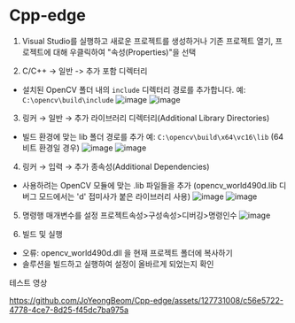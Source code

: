 # Cpp-edge

1.  Visual Studio를 실행하고 새로운 프로젝트를 생성하거나 기존 프로젝트 열기,  프로젝트에 대해 우클릭하여 "속성(Properties)"을 선택

2.  C/C++ -> 일반 -> 추가 포함 디렉터리
- 설치된 OpenCV 폴더 내의 `include` 디렉터리 경로를 추가합니다.
    예: `C:\opencv\build\include`
   ![image](https://github.com/JoYeongBeom/Cpp-edge/assets/127731008/11ea2db6-11df-482d-941a-5e8be9afa4dd)
   ![image](https://github.com/JoYeongBeom/Cpp-edge/assets/127731008/8c844df6-589d-4fe3-9480-8c9301322ffb)
  
3. 링커 → 일반 → 추가 라이브러리 디렉터리(Additional Library Directories)
  - 빌드 환경에 맞는 lib 폴더 경로를 추가
    예: `C:\opencv\build\x64\vc16\lib` (64비트 환경일 경우)
    ![image](https://github.com/JoYeongBeom/Cpp-edge/assets/127731008/1645edad-acc2-46e4-b280-1de8aea1a831)
    ![image](https://github.com/JoYeongBeom/Cpp-edge/assets/127731008/d7c2d6a2-1d5e-46e4-b29d-c88b7e6c131c)

4. 링커 → 입력 → 추가 종속성(Additional Dependencies)
  - 사용하려는 OpenCV 모듈에 맞는 .lib 파일들을 추가
    (opencv_world490d.lib 디버그 모드에서는 'd' 접미사가 붙은 라이브러리 사용)
   ![image](https://github.com/JoYeongBeom/Cpp-edge/assets/127731008/24ccb123-8a04-4737-9306-1693b4519c05)
   ![image](https://github.com/JoYeongBeom/Cpp-edge/assets/127731008/cec812ca-5b24-40d6-9e9d-5726750a7c96)

5. 명령행 매개변수를 설정
프로젝트속성>구성속성>디버깅>명령인수
   ![image](https://github.com/JoYeongBeom/Cpp-edge/assets/127731008/9c52184c-31ac-4913-a772-8a32d13b32dd)

6. 빌드 및 실행
- 오류: opencv_world490d.dll 을 현재 프로젝트 폴더에 복사하기
- 솔루션을 빌드하고 실행하여 설정이 올바르게 되었는지 확인

테스트 영상

https://github.com/JoYeongBeom/Cpp-edge/assets/127731008/c56e5722-4778-4ce7-8d25-f45dc7ba975a

